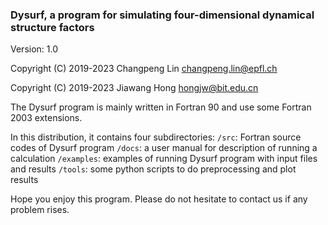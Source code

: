 ### **Dysurf**, a program for simulating four-dimensional dynamical structure factors

Version: 1.0

Copyright (C) 2019-2023 Changpeng Lin <changpeng.lin@epfl.ch>

Copyright (C) 2019-2023 Jiawang Hong <hongjw@bit.edu.cn>

The Dysurf program is mainly written in Fortran 90 and use some Fortran 2003 extensions.

In this distribution, it contains four subdirectories:
`/src`: Fortran source codes of Dysurf program
`/docs`: a user manual for description of running a calculation
`/examples`: examples of running Dysurf program with input files and results
`/tools`: some python scripts to do preprocessing and plot results

Hope you enjoy this program. Please do not hesitate to contact us if any problem rises.
